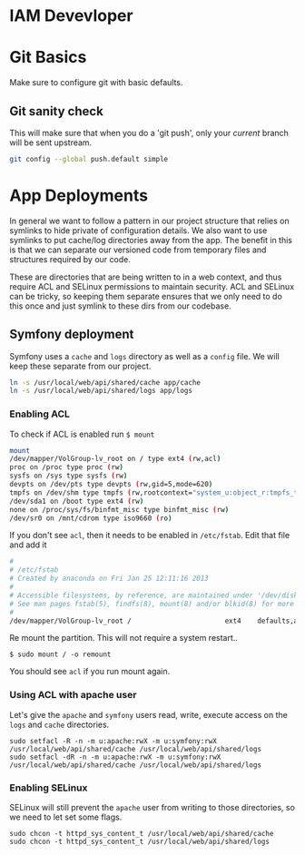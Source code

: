 # IAM Devevloper

# Git Basics

Make sure to configure git with basic defaults.

## Git sanity check

This will make sure that when you do a 'git push', only your _current_ branch will be sent upstream.

```sh
git config --global push.default simple
```

# App Deployments

In general we want to follow a pattern in our project structure that relies on symlinks to hide
private of configuration details.  We also want to use symlinks to put cache/log directories
away from the app.  The benefit in this is that we can separate our versioned code from temporary 
files and structures required by our code.  

These are directories that are being written to in a web context, and thus require ACL and SELinux permissions to maintain security.  ACL and SELinux can be tricky, so keeping them separate ensures that we only need to do this once and just symlink to these dirs from our codebase.

## Symfony deployment

Symfony uses a `cache` and `logs` directory as well as a `config` file.  We will keep these
separate from our project.

```sh
ln -s /usr/local/web/api/shared/cache app/cache
ln -s /usr/local/web/api/shared/logs app/logs
```

### Enabling ACL

To check if ACL is enabled run `$ mount`

```sh
mount
/dev/mapper/VolGroup-lv_root on / type ext4 (rw,acl)
proc on /proc type proc (rw)
sysfs on /sys type sysfs (rw)
devpts on /dev/pts type devpts (rw,gid=5,mode=620)
tmpfs on /dev/shm type tmpfs (rw,rootcontext="system_u:object_r:tmpfs_t:s0")
/dev/sda1 on /boot type ext4 (rw)
none on /proc/sys/fs/binfmt_misc type binfmt_misc (rw)
/dev/sr0 on /mnt/cdrom type iso9660 (ro)
```

If you don't see `acl`, then it needs to be enabled in `/etc/fstab`.  Edit that file and add it

```sh
#
# /etc/fstab
# Created by anaconda on Fri Jan 25 12:11:16 2013
#
# Accessible filesystems, by reference, are maintained under '/dev/disk'
# See man pages fstab(5), findfs(8), mount(8) and/or blkid(8) for more info
#
/dev/mapper/VolGroup-lv_root /                       ext4    defaults,acl        1 1
```

Re mount the partition.  This will not require a system restart..

```
$ sudo mount / -o remount
```

You should see `acl` if you run mount again.

### Using ACL with apache user

Let's give the `apache` and `symfony` users read, write, execute access on the `logs` and `cache` directories.

```
sudo setfacl -R -n -m u:apache:rwX -m u:symfony:rwX /usr/local/web/api/shared/cache /usr/local/web/api/shared/logs
sudo setfacl -dR -n -m u:apache:rwX -m u:symfony:rwX /usr/local/web/api/shared/cache /usr/local/web/api/shared/logs
```

### Enabling SELinux

SELinux will still prevent the `apache` user from writing to those directories, so
we need to let set some flags.

```
sudo chcon -t httpd_sys_content_t /usr/local/web/api/shared/cache
sudo chcon -t httpd_sys_content_t /usr/local/web/api/shared/logs
```